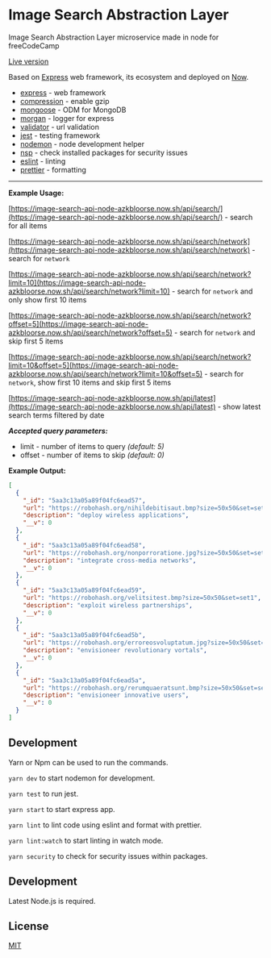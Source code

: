 # Image Search Abstraction Layer

Image Search Abstraction Layer microservice made in node for freeCodeCamp

[Live version](https://image-search-api-node-azkbloorse.now.sh/api/search/)

Based on [Express](https://github.com/expressjs/express) web framework, its
ecosystem and deployed on [Now](https://zeit.co/now).

* [express](https://github.com/expressjs/express) - web framework
* [compression](https://github.com/expressjs/compression/) - enable gzip
* [mongoose](https://github.com/Automattic/mongoose/) - ODM for MongoDB
* [morgan](https://github.com/expressjs/morgan/) - logger for express
* [validator](https://github.com/chriso/validator.js/) - url validation
* [jest](https://github.com/facebook/jest/) - testing framework
* [nodemon](https://github.com/remy/nodemon/) - node development helper
* [nsp](https://github.com/nodesecurity/nsp/) - check installed packages for security issues
* [eslint](https://github.com/eslint/eslint/) - linting
* [prettier](https://github.com/prettier/prettier/) - formatting

---

**Example Usage:**

[https://image-search-api-node-azkbloorse.now.sh/api/search/](https://image-search-api-node-azkbloorse.now.sh/api/search/) - search for all items

[https://image-search-api-node-azkbloorse.now.sh/api/search/network](https://image-search-api-node-azkbloorse.now.sh/api/search/network) - search for `network`

[https://image-search-api-node-azkbloorse.now.sh/api/search/network?limit=10](https://image-search-api-node-azkbloorse.now.sh/api/search/network?limit=10) - search for `network` and only show first 10 items

[https://image-search-api-node-azkbloorse.now.sh/api/search/network?offset=5](https://image-search-api-node-azkbloorse.now.sh/api/search/network?offset=5) - search for `network` and skip first 5 items

[https://image-search-api-node-azkbloorse.now.sh/api/search/network?limit=10&offset=5](https://image-search-api-node-azkbloorse.now.sh/api/search/network?limit=10&offset=5) - search for `network`, show first 10 items and skip first 5 items

[https://image-search-api-node-azkbloorse.now.sh/api/latest](https://image-search-api-node-azkbloorse.now.sh/api/latest) - show latest search terms filtered by date

**_Accepted query parameters:_**

* limit - number of items to query _(default: 5)_
* offset - number of items to skip _(default: 0)_

**Example Output:**

```json
[
  {
    "_id": "5aa3c13a05a89f04fc6ead57",
    "url": "https://robohash.org/nihildebitisaut.bmp?size=50x50&set=set1",
    "description": "deploy wireless applications",
    "__v": 0
  },
  {
    "_id": "5aa3c13a05a89f04fc6ead58",
    "url": "https://robohash.org/nonporroratione.jpg?size=50x50&set=set1",
    "description": "integrate cross-media networks",
    "__v": 0
  },
  {
    "_id": "5aa3c13a05a89f04fc6ead59",
    "url": "https://robohash.org/velitsitest.bmp?size=50x50&set=set1",
    "description": "exploit wireless partnerships",
    "__v": 0
  },
  {
    "_id": "5aa3c13a05a89f04fc6ead5b",
    "url": "https://robohash.org/erroreosvoluptatum.jpg?size=50x50&set=set1",
    "description": "envisioneer revolutionary vortals",
    "__v": 0
  },
  {
    "_id": "5aa3c13a05a89f04fc6ead5a",
    "url": "https://robohash.org/rerumquaeratsunt.bmp?size=50x50&set=set1",
    "description": "envisioneer innovative users",
    "__v": 0
  }
]
```

## Development

Yarn or Npm can be used to run the commands.

`yarn dev` to start nodemon for development.

`yarn test` to run jest.

`yarn start` to start express app.

`yarn lint` to lint code using eslint and format with prettier.

`yarn lint:watch` to start linting in watch mode.

`yarn security` to check for security issues within packages.

## Development

Latest Node.js is required.

## License

[MIT](LICENSE)

